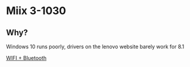 # Miix 3-1030

## Why?
Windows 10 runs poorly, drivers on the lenovo website barely work for 8.1

[WIFI + Bluetooth](https://catalog.s.download.windowsupdate.com/d/msdownload/update/driver/drvs/2018/01/7080faf1-49a2-4824-9efe-5bb1e861a6d3_a53ce31521064547847ccbd18243fbed75e79280.cab)

